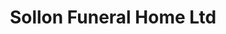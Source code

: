 ---
title: "Sollon Funeral Home Ltd"
url: /canonsburg/sollon-funeral-home-ltd/
shop: Bestattungen
---